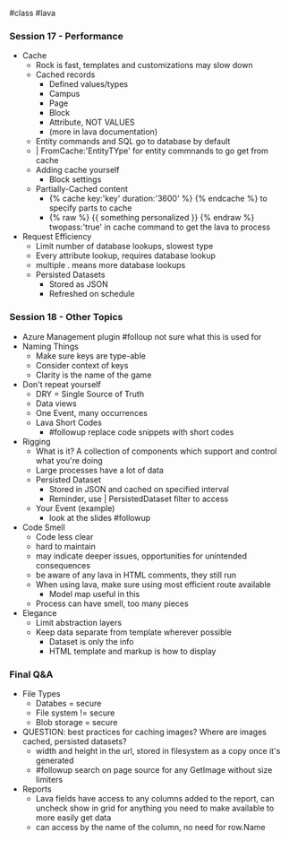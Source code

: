 #class #lava
### Session 17 - Performance
- Cache
	- Rock is fast, templates and customizations may slow down
	- Cached records
		- Defined values/types
		- Campus
		- Page
		- Block
		- Attribute, NOT VALUES
		- (more in lava documentation)
	- Entity commands and SQL go to database by default
	- | FromCache:'EntityTYpe' for entity commnands to go get from cache
	- Adding cache yourself
		- Block settings
	- Partially-Cached content
		- {% cache key:'key' duration:'3600' %} {% endcache %} to specify parts to cache
		- {% raw %} {{ something personalized }} {% endraw %} twopass:'true' in cache command to get the lava to process
- Request Efficiency
	- Limit number of database lookups, slowest type
	- Every attribute lookup, requires database lookup
	- multiple . means more database lookups
	- Persisted Datasets
		- Stored as JSON
		- Refreshed on schedule
### Session 18 - Other Topics
- Azure Management plugin #folloup not sure what this is used for
- Naming Things
	- Make sure keys are type-able
	- Consider context of keys
	- Clarity is the name of the game
- Don't repeat yourself
	- DRY = Single Source of Truth
	- Data views
	- One Event, many occurrences
	- Lava Short Codes
		- #followup replace code snippets with short codes
- Rigging
	- What is it? A collection of components which support and control what you're doing
	- Large processes have a lot of data
	- Persisted Dataset
		- Stored in JSON and cached on specified interval
		- Reminder, use | PersistedDataset filter to access
	- Your Event (example)
		- look at the slides #followup
- Code Smell
	- Code less clear
	- hard to maintain
	- may indicate deeper issues, opportunities for unintended consequences
	- be aware of any lava in HTML comments, they still run
	- When using lava, make sure using most efficient route available
		- Model map useful in this
	- Process can have smell, too many pieces
- Elegance
	- Limit abstraction layers
	- Keep data separate from template wherever possible
		- Dataset is only the info
		- HTML template and markup is how to display
### Final Q&A
- File Types
	- Databes = secure
	- File system != secure
	- Blob storage = secure
- QUESTION: best practices for caching images? Where are images cached, persisted datasets?
	- width and height in the url, stored in filesystem as a copy once it's generated
	- #followup search on page source for any GetImage without size limiters
- Reports
	- Lava fields have access to any columns added to the report, can uncheck show in grid for anything you need to make available to more easily get data
	- can access by the name of the column, no need for row.Name
